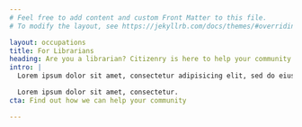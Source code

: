 ```yaml
---
# Feel free to add content and custom Front Matter to this file.
# To modify the layout, see https://jekyllrb.com/docs/themes/#overriding-theme-defaults

layout: occupations
title: For Librarians
heading: Are you a librarian? Citizenry is here to help your community pass the USCIS civics test.
intro: |
  Lorem ipsum dolor sit amet, consectetur adipisicing elit, sed do eiusmod tempor incididunt ut labore et dolore magna aliqua. Ut enim ad minim veniam, quis nostrud exercitation ullamco laboris nisi ut aliquip.

  Lorem ipsum dolor sit amet, consectetur.
cta: Find out how we can help your community

---
```

